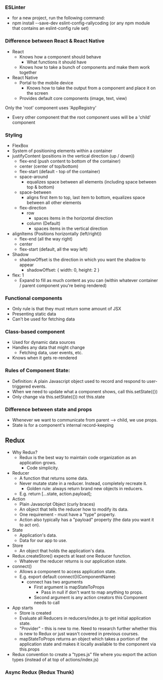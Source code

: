 ### ESLinter
  - for a new project, run the following command:
  - npm install --save-dev eslint-config-rallycoding (or any npm module that contains an eslint-config rule set)

### Difference between React & React Native
  - React
    - Knows how a component should behave
      - What functions it should have
    - Knows how to take a bunch of components and make them work together
  - React Native
    - Portal to the mobile device
      - Knows how to take the output from a component and place it on the screen
    - Provides default core components (image, text, view)

Only the 'root' component uses 'AppRegistry'
 - Every other component that the root component uses will be a 'child' component

### Styling
 - FlexBox
  - System of positioning elements within a container
  - justifyContent (positions in the vertical direction (up / down))
    - flex-end (push content to bottom of the container)
    - center (center of top/bottom)
    - flex-start (default - top of the container)
    - space-around
      - equalizes space between all elements (including space between top & bottom)
    - space-between
      - aligns first item to top, last item to bottom, equalizes space between all other elements
    - flex-direction
      - row
        - spaces items in the horizontal direction
      - column (Default)
        - spaces items in the vertical direction
  - alignItems (Positions horizontally (left/right))
    - flex-end (all the way right)
    - center
    - flex-start (default, all the way left)
  - Shadow
    - shadowOffset is the direction in which you want the shadow to appear
      - shadowOffset: { width: 0, height: 2 }
  - flex: 1
    - Expand to fill as much content as you can (within whatever container / parent component you're being rendered)

### Functional components
  - Only rule is that they must return some amount of JSX
  - Presenting static data
  - Can't be used for fetching data

### Class-based component
  - Used for dynamic data sources
  - Handles any data that might change
    - Fetching data, user events, etc.
  - Knows when it gets re-rendered

### Rules of Component State:
  - Definition: A plain Javascript object used to record and respond to user-triggered events.
  - When we need to update what a component shows, call this.setState({})
  - Only change via this.setState({}) not this.state

### Difference between state and props
  - Whenever we want to communicate from parent --> child, we use props.
  - State is for a component's internal record-keeping

## Redux
  - Why Redux?
    - Redux is the best way to maintain code organization as an application grows.
      - Code simplicity.
  - Reducer
    - A function that returns some data.
    - Never mutate state in a reducer. Instead, completely recreate it.
      - Golden rule: always return brand new objects in reducers.
    - E.g. return [...state, action.payload];
  - Action
    - Plain Javascript Object (curly braces)
    - An object that tells the reducer how to modify its data.
    - One requirement - must have a "type" property.
    - Action also typically has a "payload" property (the data you want it to act on).
  - State
    - Application's data.
    - Data for our app to use.
  - Store
    - An object that holds the application's data.
  - Redux.createStore() expects at least one Reducer function.
    - Whatever the reducer returns is our application state.
  - connect()
    - Allows a component to access application state.
    - E.g. export default connect()(ComponentName)
      - connect has two arguments
        - First argument is mapStateToProps
          - Pass in null if don't want to map anything to props.
        - Second argument is any action creators this Component needs to call
  - App starts
    - Store is created
    - Evaluate all Reducers in reducers/index.js to get initial application state.
    - "Provider" - this is new to me. Need to research further whether this is new to Redux or just wasn't covered in previous courses.
    - mapStateToProps returns an object which takes a portion of the application state and makes it locally available to the component via this.props
  - Redux convention to create a "types.js" file where you export the action types (instead of at top of actions/index.js)

### Async Redux (Redux Thunk)
